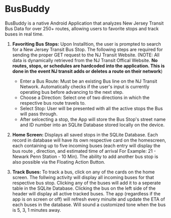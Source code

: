 # BusBuddy
BusBuddy is a native Android Application that analyzes New Jersey Transit Bus Data for over 250+ routes, allowing users to favorite stops and track buses in real time. 

1. **Favoriting Bus Stops:** Upon Installtion, the user is prompted to search for a New Jersey Transit Bus Stop. The following steps are required for sending the proper GET request to the NJ Transit Website. (NOTE: All data is dynamically retrieved from the NJ Transit Offical Website. **No routes, stops, or schedules are hardcoded into the application. This is done in the event NJ transit adds or deletes a route on their network**)

    * Enter a Bus Route: Must be an existing Bus line on the NJ Transit Network. Automatically checks if the user's input is currently operating bus before advancing to the next step. 
    * Choose a Direction: Select one of two directions in which the respective bus route travels to. 
    * Select Stop: User will be presented with all the active stops the Bus will pass through. 
    * After selcecting a stop, the App will store the Bus Stop's street name and ID number into an SQLite Database stored locally on the device. 

2. **Home Screen:** Displays all saved stops in the SQLite Database. Each record in database will have its own respective card on the homescreen, each containing up to five incoming buses (each entry will display the bus route , direction, and estimated time of arrival For Example: 21 - Newark Penn Station - 10 Min). The ability to add another bus stop is also possible via the Floating Action Button. 

3. **Track Buses:** To track a bus, click on any of the cards on the home screen. The follwing activity will display all incoming buses for that respective bus stop. Clicking any of the buses will add it to a seperate table in the SQLite Database. Clicking the bus on the left side of the header will display all active tracked buses. The app (regardless if the app is on screen or off) will refresh every minuite and update the ETA of each buses in the database. Will sound a customized tone when the bus is 5, 3, 1 minutes away.  

